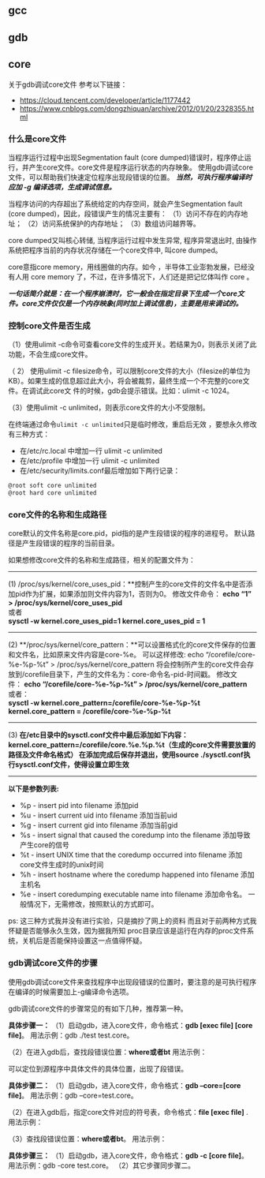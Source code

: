 ## gcc

## gdb
## core
关于gdb调试core文件 参考以下链接：
- https://cloud.tencent.com/developer/article/1177442
- https://www.cnblogs.com/dongzhiquan/archive/2012/01/20/2328355.html

### 什么是core文件

当程序运行过程中出现Segmentation fault (core dumped)错误时，程序停止运行，并产生core文件。core文件是程序运行状态的内存映象。
使用gdb调试core文件，可以帮助我们快速定位程序出现段错误的位置。
***当然，可执行程序编译时应加  -g 编译选项，生成调试信息。***

当程序访问的内存超出了系统给定的内存空间，就会产生Segmentation fault (core dumped)，因此，段错误产生的情况主要有： 
（1）访问不存在的内存地址； 
（2）访问系统保护的内存地址； 
（3）数组访问越界等。

core dumped又叫核心转储, 当程序运行过程中发生异常, 程序异常退出时, 由操作系统把程序当前的内存状况存储在一个core文件中, 叫core dumped。

core意指core memory，用线圈做的内存。如今 ，半导体工业澎勃发展，已经没有人用 core memory 了，不过，在许多情况下，人们还是把记忆体叫作 core 。

***一句话简介就是：在一个程序崩溃时，它一般会在指定目录下生成一个core文件。core文件仅仅是一个内存映象(同时加上调试信息)，主要是用来调试的。***

### 控制core文件是否生成

（1）使用ulimit -c命令可查看core文件的生成开关。若结果为0，则表示关闭了此功能，不会生成core文件。

（ 2） 使用ulimit -c filesize命令，可以限制core文件的大小（filesize的单位为KB）。如果生成的信息超过此大小，将会被裁剪，最终生成一个不完整的core文件。在调试此core文 件的时候，gdb会提示错误。比如：ulimit -c 1024。

（3）使用ulimit -c unlimited，则表示core文件的大小不受限制。

在终端通过命令`ulimit -c unlimited`只是临时修改，重启后无效 ，要想永久修改有三种方式： 
- 在/etc/rc.local 中增加一行 ulimit -c unlimited 
- 在/etc/profile 中增加一行 ulimit -c unlimited 
- 在/etc/security/limits.conf最后增加如下两行记录：

```javascript
@root soft core unlimited
@root hard core unlimited
```

### core文件的名称和生成路径

core默认的文件名称是core.pid，pid指的是产生段错误的程序的进程号。 默认路径是产生段错误的程序的当前目录。

如果想修改core文件的名称和生成路径，相关的配置文件为：
***
(1) /proc/sys/kernel/core_uses_pid：**控制产生的core文件的文件名中是否添加pid作为扩展，如果添加则文件内容为1，否则为0。
修改文件命令： **echo “1” > /proc/sys/kernel/core_uses_pid**  
或者  
**sysctl -w kernel.core_uses_pid=1 kernel.core_uses_pid = 1**
***
(2) **/proc/sys/kernel/core_pattern：**可以设置格式化的core文件保存的位置和文件名，比如原来文件内容是core-%e。
可以这样修改: echo “/corefile/core-%e-%p-%t” > /proc/sys/kernel/core_pattern 将会控制所产生的core文件会存放到/corefile目录下，产生的文件名为：core-命令名-pid-时间戳。
修改文件： **echo “/corefile/core-%e-%p-%t” > /proc/sys/kernel/core_pattern**  
或者：  
**sysctl -w kernel.core_pattern=/corefile/core-%e-%p-%t kernel.core_pattern = /corefile/core-%e-%p-%t**
***
(3) **在/etc目录中的sysctl.conf文件中最后添加如下内容：
kernel.core_pattern=/corefile/core.%e.%p.%t（生成的core文件需要放置的路径及文件命名格式）
在添加完成后保存并退出，使用source ./sysctl.conf执行sysctl.conf文件，使得设置立即生效**
***
**以下是参数列表:**
- %p - insert pid into filename 添加pid 
- %u - insert current uid into filename 添加当前uid 
- %g - insert current gid into filename 添加当前gid 
- %s - insert signal that caused the coredump into the filename 添加导致产生core的信号
-  %t - insert UNIX time that the coredump occurred into filename 添加core文件生成时的unix时间 
-  %h - insert hostname where the coredump happened into filename 添加主机名 
-  %e - insert coredumping executable name into filename 添加命令名。 
一般情况下，无需修改，按照默认的方式即可。

ps: 这三种方式我并没有进行实验，只是摘抄了网上的资料 而且对于前两种方式我怀疑是否能够永久生效，因为据我所知 proc目录应该是运行在内存的proc文件系统，关机后是否能保持设置这一点值得怀疑。

### gdb调试core文件的步骤

使用gdb调试core文件来查找程序中出现段错误的位置时，要注意的是可执行程序在编译的时候需要加上-g编译命令选项。

gdb调试core文件的步骤常见的有如下几种，推荐第一种。

**具体步骤一：** （1）启动gdb，进入core文件，命令格式：**gdb [exec file] [core file]**。 用法示例：gdb ./test test.core。

（2）在进入gdb后，查找段错误位置：**where或者bt** 用法示例：

可以定位到源程序中具体文件的具体位置，出现了段错误。

**具体步骤二：** （1）启动gdb，进入core文件，命令格式：**gdb –core=[core file]**。 用法示例：gdb –core=test.core。

（2）在进入gdb后，指定core文件对应的符号表，命令格式：**file [exec file]** . 用法示例：

（3）查找段错误位置：**where或者bt**。 用法示例：


**具体步骤三：** （1）启动gdb，进入core文件，命令格式：**gdb -c [core file]**。 用法示例：gdb -core test.core。 （2）其它步骤同步骤二。

